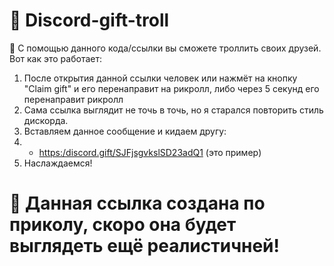 # 🧨 Discord-gift-troll 
🎃 С помощью данного кода/ссылки вы сможете троллить своих друзей. Вот как это работает:
1. После открытия данной ссылки человек или нажмёт на кнопку "Claim gift" и его перенаправит на рикролл, либо через 5 секунд его перенаправит рикролл
2. Сама ссылка выглядит не точь в точь, но я старался повторить стиль дискорда.
3. Вставляем данное сообщение и кидаем другу:
4. - [https:/discоrd.gift/SJFjsgvkslSD23adQ1](https://discordgiftforfriend.netlify.app/) (это пример) 
5. Наслаждаемся!

# 📣 Данная ссылка создана по приколу, скоро она будет выглядеть ещё реалистичней!
